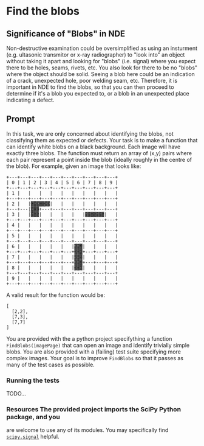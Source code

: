 # Find the blobs

## Significance of "Blobs" in NDE

Non-destructive examination could be oversimplified as using an insturment
(e.g. ultasonic transmitor or x-ray radiographer) to "look into" an object
without taking it apart and looking for "blobs" (i.e. signal) where you expect
there to be holes, seams, rivets, etc. You also look for there to be no "blobs"
where the object should be solid. Seeing a blob here could be an indication of
a crack, unexpected hole, poor welding seam, etc. Therefore, it is important in
NDE to find the blobs, so that you can then proceed to determine if it's a blob
you expected to, or a blob in an unexpected place indicating a defect.

## Prompt

In this task, we are only concerned about identifying the blobs, not
classifying them as expected or defects. Your task is to make a function that
can identify white blobs on a black background. Each image will have exactly
three blobs. The function must return an array of (x,y) pairs where each pair
represent a point inside the blob (ideally roughly in the centre of the blob).
For example, given an image that looks like:

```
+---+---+---+---+---+---+---+---+---+---+
| 0 | 1 | 2 | 3 | 4 | 5 | 6 | 7 | 8 | 9 |
+---+---+---+---+---+---+---+---+---+---+
| 1 |   |   |   |   |   |   |   |   |   |
+---+---+---+---+---+---+---+---+---+---+
| 2 |   |▓▓▓▓▓▓▓|   |   |   |   |   |   |
+---+---|▓▓▓+---+---+---+---+---+---+---+
| 3 |   |▓▓▓|   |   |   |   |▓▓▓▓▓▓▓|   |
+---+---+---+---+---+---+---+---+---+---+
| 4 |   |   |   |   |   |   |   |   |   |
+---+---+---+---+---+---+---+---+---+---+
| 5 |   |   |   |   |   |   |   |   |   |
+---+---+---+---+---+---+---+---+---+---+
| 6 |   |   |   |   |   |▓▓▓|   |   |   |
+---+---+---+---+---+---+▓▓▓+---+---+---+
| 7 |   |   |   |   |   |▓▓▓|   |   |   |
+---+---+---+---+---+---+▓▓▓+---+---+---+
| 8 |   |   |   |   |   |▓▓▓|   |   |   |
+---+---+---+---+---+---+---+---+---+---+
| 9 |   |   |   |   |   |   |   |   |   |
+---+---+---+---+---+---+---+---+---+---+
```

A valid result for the function would be:
```
[
  [2,2],
  [7,3],
  [7,7]
]
```

You are provided with the a python project specifything a function
`FindBlobs(imagePage)` that can open an image and identify trivially simple
blobs. You are also provided with a (failing) test suite specifying more
complex images. Your goal is to improve `FindBlobs` so that it passes as many
of the test cases as possible.

### Running the tests

TODO...

### Resources The provided project imports the SciPy Python package, and you
are welcome to use any of its modules. You may specifically find
[`scipy.signal`](https://docs.scipy.org/doc/scipy/reference/signal.html)
helpful.
